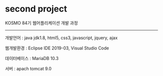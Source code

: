 # second project

KOSMO 84기 웹어플리케이션 개발 과정



-------------------------------------------------------------------

개발언어 : java jdk1.8,  html5, css3, javascript, jquery, ajax

웹개발환경 : Eclipse IDE 2019-03, Visual Studio Code

데이터베이스 : MariaDB 10.3

서버 : apach tomcat 9.0
